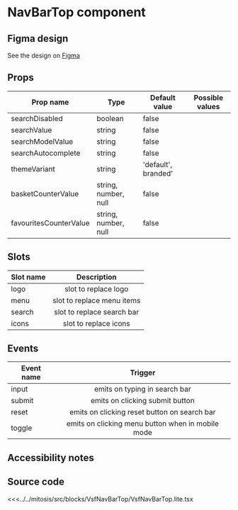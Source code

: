 

#  NavBarTop component



<PlaygroundWrapper component="NavBarTop"/>

## Figma design

See the design on [Figma](https://www.figma.com/file/CWOkbpne0tDpSenT4ZEUTQ/%F0%9F%9B%A0-SFUI-2.0-%7C-Development?node-id=11378%3A17321)

## Props

| Prop name             | Type                       | Default value | Possible values                        |
|-----------------------|----------------------------|---------------|----------------------------------------|
| searchDisabled        |      boolean                   |      false         |                                        | 
| searchValue        |      string                   |      false         |                                        |
| searchModelValue        |      string                   |      false         |                                        |
| searchAutocomplete        |      string                   |      false         |                                        |
| themeVariant        |      string                   |      'default', branded'         |                                        |
| basketCounterValue        |      string, number, null                   |      false         |                                        |
| favouritesCounterValue        |      string, number, null                   |      false         |                                        |


## Slots

| Slot name |            Description            |
| --------- | :-------------------------------: |
|    logo       |                  slot to replace logo                 |
|    menu       |                  slot to replace menu items                 |
|    search       |                  slot to replace search bar                 |
|    icons       |                  slot to replace icons                 |

## Events

| Event name |            Trigger             |
| ---------- | :----------------------------: |
|     input       |          emits on typing in search bar                      |
|     submit       |              emits on clicking submit button                  |
|     reset       |            emits on clicking reset button on search bar               |
|     toggle       |            emits on clicking menu button when in mobile mode               |


## Accessibility notes


## Source code

<<<../../mitosis/src/blocks/VsfNavBarTop/VsfNavBarTop.lite.tsx
